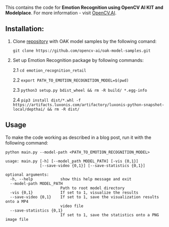 This contains the code for **Emotion Recognition using OpenCV AI KIT and Modelplace**. For more information - visit [OpenCV.AI](https://www.opencv.ai/).

## Installation:

1. Clone [repository](https://github.com/opencv-ai/oak-model-samples) with OAK model samples by the following comand:

    ```git clone https://github.com/opencv-ai/oak-model-samples.git```

2. Set up Emotion Recognition package by following commands:

   2.1 `cd emotion_recognition_retail`
   
   2.2 `export PATH_TO_EMOTION_RECOGNITION_MODEL=$(pwd)`
   
   2.3 `python3 setup.py bdist_wheel && rm -R build/ *.egg-info`

   2.4 `pip3 install dist/*.whl -f https://artifacts.luxonis.com/artifactory/luxonis-python-snapshot-local/depthai/ && rm -R dist/`

## Usage

To make the code working as described in a blog post, run it with the following command:

`python main.py --model-path <PATH_TO_EMOTION_RECOGNITION_MODEL>`


```
usage: main.py [-h] [--model_path MODEL_PATH] [-vis {0,1}]
               [--save-video {0,1}] [--save-statistics {0,1}]

optional arguments:
  -h, --help            show this help message and exit
  --model-path MODEL_PATH
                        Path to root model directory
  -vis {0,1}            If set to 1, visualize the results
  --save-video {0,1}    If set to 1, save the visualization results onto a MP4
                        video file
  --save-statistics {0,1}
                        If set to 1, save the statistics onto a PNG image file
```

